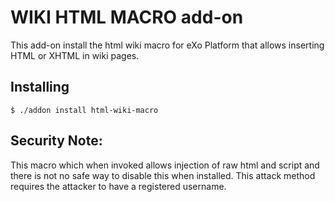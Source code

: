 # WIKI HTML MACRO add-on

This add-on install the html wiki macro for eXo Platform that allows inserting HTML or XHTML in wiki pages.

## Installing

```
$ ./addon install html-wiki-macro
```

## Security Note:

This macro which when invoked allows injection of raw html and script and there is not no safe way to disable this when installed. 
This attack method requires the attacker to have a registered username.
